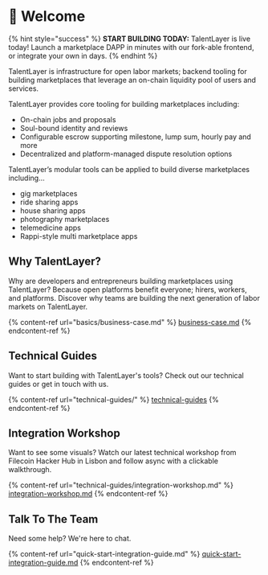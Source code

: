 # 👋 Welcome

{% hint style="success" %}
**START BUILDING TODAY:** TalentLayer is live today! Launch a marketplace DAPP in minutes with our fork-able frontend, or integrate your own in days.
{% endhint %}

TalentLayer is infrastructure for open labor markets; backend tooling for building marketplaces that leverage an on-chain liquidity pool of users and services.

TalentLayer provides core tooling for building marketplaces including:

* On-chain jobs and proposals
* Soul-bound identity and reviews
* Configurable escrow supporting milestone, lump sum, hourly pay and more
* Decentralized and platform-managed dispute resolution options

TalentLayer’s modular tools can be applied to build diverse marketplaces including…

* gig marketplaces
* ride sharing apps
* house sharing apps
* photography marketplaces
* telemedicine apps
* Rappi-style multi marketplace apps

## Why TalentLayer?

Why are developers and entrepreneurs building marketplaces using TalentLayer? Because open platforms benefit everyone; hirers, workers, and platforms. Discover why teams are building the next generation of labor markets on TalentLayer.&#x20;

{% content-ref url="basics/business-case.md" %}
[business-case.md](basics/business-case.md)
{% endcontent-ref %}

## Technical Guides

Want to start building with TalentLayer's tools? Check out our technical guides or get in touch with us.&#x20;

{% content-ref url="technical-guides/" %}
[technical-guides](technical-guides/)
{% endcontent-ref %}

## Integration Workshop

Want to see some visuals? Watch our latest technical workshop from Filecoin Hacker Hub in Lisbon and follow async with a clickable walkthrough.&#x20;

{% content-ref url="technical-guides/integration-workshop.md" %}
[integration-workshop.md](technical-guides/integration-workshop.md)
{% endcontent-ref %}

## Talk To The Team

Need some help? We're here to chat.&#x20;

{% content-ref url="quick-start-integration-guide.md" %}
[quick-start-integration-guide.md](quick-start-integration-guide.md)
{% endcontent-ref %}
